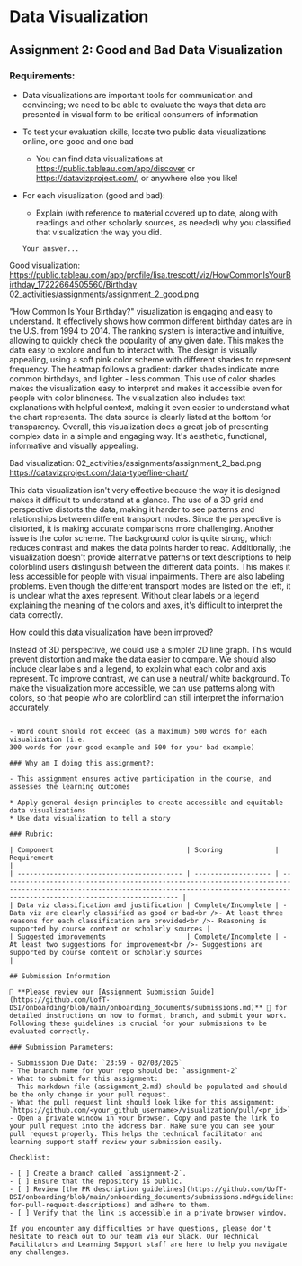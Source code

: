 # Data Visualization

## Assignment 2: Good and Bad Data Visualization

### Requirements:

- Data visualizations are important tools for communication and convincing; we need to be able to evaluate the ways that data are presented in visual form to be critical consumers of information
- To test your evaluation skills, locate two public data visualizations online, one good and one bad
  - You can find data visualizations at https://public.tableau.com/app/discover or https://datavizproject.com/, or anywhere else you like!
- For each visualization (good and bad):

  - Explain (with reference to material covered up to date, along with readings and other scholarly sources, as needed) why you classified that visualization the way you did.

  ```
  Your answer...
  ```

Good visualization:
https://public.tableau.com/app/profile/lisa.trescott/viz/HowCommonIsYourBirthday_17222664505560/Birthday
02_activities/assignments/assignment_2_good.png

"How Common Is Your Birthday?" visualization is engaging and easy to understand. It effectively shows how common different birthday dates are in the U.S. from 1994 to 2014. The ranking system is interactive and intuitive, allowing to quickly check the popularity of any given date. This makes the data easy to explore and fun to interact with.
The design is visually appealing, using a soft pink color scheme with different shades to represent frequency. The heatmap follows a gradient: darker shades indicate more common birthdays, and lighter - less common. This use of color shades makes the visualization easy to interpret and makes it accessible even for people with color blindness.
The visualization also includes text explanations with helpful context, making it even easier to understand what the chart represents. The data source is clearly listed at the bottom for transparency.
Overall, this visualization does a great job of presenting complex data in a simple and engaging way. It's aesthetic, functional, informative and visually appealing.

Bad visualization:
02_activities/assignments/assignment_2_bad.png
https://datavizproject.com/data-type/line-chart/

This data visualization isn't very effective because the way it is designed makes it difficult to understand at a glance. The use of a 3D grid and perspective distorts the data, making it harder to see patterns and relationships between different transport modes. Since the perspective is distorted, it is making accurate comparisons more challenging.
Another issue is the color scheme. The background color is quite strong, which reduces contrast and makes the data points harder to read. Additionally, the visualization doesn't provide alternative patterns or text descriptions to help colorblind users distinguish between the different data points. This makes it less accessible for people with visual impairments.
There are also labeling problems. Even though the different transport modes are listed on the left, it is unclear what the axes represent. Without clear labels or a legend explaining the meaning of the colors and axes, it's difficult to interpret the data correctly.

How could this data visualization have been improved?

Instead of 3D perspective, we could use a simpler 2D line graph. This would prevent distortion and make the data easier to compare. We should also include clear labels and a legend, to explain what each color and axis represent. To improve contrast, we can use a neutral/ white background. To make the visualization more accessible, we can use patterns along with colors, so that people who are colorblind can still interpret the information accurately.

```

- Word count should not exceed (as a maximum) 500 words for each visualization (i.e.
300 words for your good example and 500 for your bad example)

### Why am I doing this assignment?:

- This assignment ensures active participation in the course, and assesses the learning outcomes

* Apply general design principles to create accessible and equitable data visualizations
* Use data visualization to tell a story

### Rubric:

| Component                                 | Scoring             | Requirement                                                                                                                                                                              |
| ----------------------------------------- | ------------------- | ---------------------------------------------------------------------------------------------------------------------------------------------------------------------------------------- |
| Data viz classification and justification | Complete/Incomplete | - Data viz are clearly classified as good or bad<br />- At least three reasons for each classification are provided<br />- Reasoning is supported by course content or scholarly sources |
| Suggested improvements                    | Complete/Incomplete | - At least two suggestions for improvement<br />- Suggestions are supported by course content or scholarly sources                                                                       |

## Submission Information

🚨 **Please review our [Assignment Submission Guide](https://github.com/UofT-DSI/onboarding/blob/main/onboarding_documents/submissions.md)** 🚨 for detailed instructions on how to format, branch, and submit your work. Following these guidelines is crucial for your submissions to be evaluated correctly.

### Submission Parameters:

- Submission Due Date: `23:59 - 02/03/2025`
- The branch name for your repo should be: `assignment-2`
- What to submit for this assignment:
- This markdown file (assignment_2.md) should be populated and should be the only change in your pull request.
- What the pull request link should look like for this assignment: `https://github.com/<your_github_username>/visualization/pull/<pr_id>`
- Open a private window in your browser. Copy and paste the link to your pull request into the address bar. Make sure you can see your pull request properly. This helps the technical facilitator and learning support staff review your submission easily.

Checklist:

- [ ] Create a branch called `assignment-2`.
- [ ] Ensure that the repository is public.
- [ ] Review [the PR description guidelines](https://github.com/UofT-DSI/onboarding/blob/main/onboarding_documents/submissions.md#guidelines-for-pull-request-descriptions) and adhere to them.
- [ ] Verify that the link is accessible in a private browser window.

If you encounter any difficulties or have questions, please don't hesitate to reach out to our team via our Slack. Our Technical Facilitators and Learning Support staff are here to help you navigate any challenges.
```

